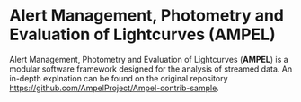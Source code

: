 # Alert Management, Photometry and Evaluation of Lightcurves (AMPEL)


Alert Management, Photometry and Evaluation of Lightcurves (**AMPEL**) is a modular software framework designed for the analysis of streamed data. An in-depth explnation can be found on the original repository https://github.com/AmpelProject/Ampel-contrib-sample.
